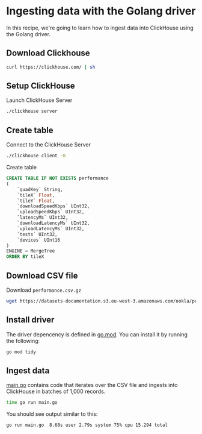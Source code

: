 # Ingesting data with the Golang driver

In this recipe, we're going to learn how to ingest data into ClickHouse using the Golang driver.

## Download Clickhouse

```bash
curl https://clickhouse.com/ | sh
```

## Setup ClickHouse

Launch ClickHouse Server

```bash
./clickhouse server
```

## Create table

Connect to the ClickHouse Server

```bash
./clickhouse client -m
```

Create table

```sql
CREATE TABLE IF NOT EXISTS performance
(
    `quadKey` String,
    `tileX` Float,
    `tileY` Float,
    `downloadSpeedKbps` UInt32,
    `uploadSpeedKbps` UInt32,
    `latencyMs` UInt32,
    `downloadLatencyMs` UInt32,
    `uploadLatencyMs` UInt32,
    `tests` UInt32,
    `devices` UInt16
)
ENGINE = MergeTree
ORDER BY tileX
```

## Download CSV file

Download `performance.csv.gz`

```bash
wget https://datasets-documentation.s3.eu-west-3.amazonaws.com/ookla/performance.csv.gz
```

## Install driver

The driver depencency is defined in [go.mod](go.mod). 
You can install it by running the following:

```bash
go mod tidy
```

## Ingest data

[main.go](main.go) contains code that iterates over the CSV file and ingests into ClickHouse in batches of 1,000 records.

```bash
time go run main.go
```

You should see output similar to this:

```text
go run main.go  8.68s user 2.79s system 75% cpu 15.294 total
```
